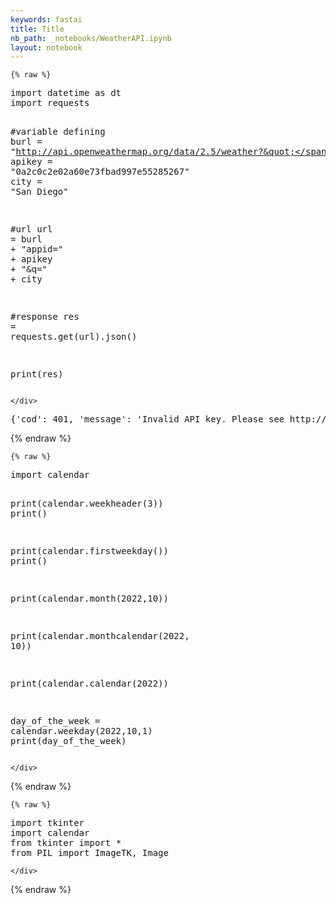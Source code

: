 ```yaml
---
keywords: fastai
title: Title
nb_path: _notebooks/WeatherAPI.ipynb
layout: notebook
---
```


<!--
#################################################
### THIS FILE WAS AUTOGENERATED! DO NOT EDIT! ###
#################################################
# file to edit: _notebooks/WeatherAPI.ipynb
-->

<div class="container" id="notebook-container">
        
    {% raw %}
    
<div class="cell border-box-sizing code_cell rendered">
<div class="input">

<div class="inner_cell">
    <div class="input_area">
<div class=" highlight hl-ipython3"><pre><span></span><span class="kn">import</span> <span class="nn">datetime</span> <span class="k">as</span> <span class="nn">dt</span>
<span class="kn">import</span> <span class="nn">requests</span>

<span class="c1">#variable defining</span>
<span class="n">burl</span> <span class="o">=</span> <span class="s2">&quot;http://api.openweathermap.org/data/2.5/weather?&quot;</span>
<span class="n">apikey</span> <span class="o">=</span> <span class="s2">&quot;0a2c0c2e02a60e73fbad997e55285267&quot;</span>
<span class="n">city</span> <span class="o">=</span> <span class="s2">&quot;San Diego&quot;</span>

<span class="c1">#url</span>
<span class="n">url</span> <span class="o">=</span> <span class="n">burl</span> <span class="o">+</span> <span class="s2">&quot;appid=&quot;</span> <span class="o">+</span> <span class="n">apikey</span> <span class="o">+</span> <span class="s2">&quot;&amp;q=&quot;</span> <span class="o">+</span> <span class="n">city</span>

<span class="c1">#response</span>
<span class="n">res</span> <span class="o">=</span> <span class="n">requests</span><span class="o">.</span><span class="n">get</span><span class="p">(</span><span class="n">url</span><span class="p">)</span><span class="o">.</span><span class="n">json</span><span class="p">()</span>

<span class="nb">print</span><span class="p">(</span><span class="n">res</span><span class="p">)</span>
</pre></div>

    </div>
</div>
</div>

<div class="output_wrapper">
<div class="output">

<div class="output_area">

<div class="output_subarea output_stream output_stdout output_text">
<pre>{&#39;cod&#39;: 401, &#39;message&#39;: &#39;Invalid API key. Please see http://openweathermap.org/faq#error401 for more info.&#39;}
</pre>
</div>
</div>

</div>
</div>

</div>
    {% endraw %}

    {% raw %}
    
<div class="cell border-box-sizing code_cell rendered">
<div class="input">

<div class="inner_cell">
    <div class="input_area">
<div class=" highlight hl-ipython3"><pre><span></span><span class="kn">import</span> <span class="nn">calendar</span>

<span class="nb">print</span><span class="p">(</span><span class="n">calendar</span><span class="o">.</span><span class="n">weekheader</span><span class="p">(</span><span class="mi">3</span><span class="p">))</span>
<span class="nb">print</span><span class="p">()</span>

<span class="nb">print</span><span class="p">(</span><span class="n">calendar</span><span class="o">.</span><span class="n">firstweekday</span><span class="p">())</span>
<span class="nb">print</span><span class="p">()</span>

<span class="nb">print</span><span class="p">(</span><span class="n">calendar</span><span class="o">.</span><span class="n">month</span><span class="p">(</span><span class="mi">2022</span><span class="p">,</span><span class="mi">10</span><span class="p">))</span>

<span class="nb">print</span><span class="p">(</span><span class="n">calendar</span><span class="o">.</span><span class="n">monthcalendar</span><span class="p">(</span><span class="mi">2022</span><span class="p">,</span> <span class="mi">10</span><span class="p">))</span>

<span class="nb">print</span><span class="p">(</span><span class="n">calendar</span><span class="o">.</span><span class="n">calendar</span><span class="p">(</span><span class="mi">2022</span><span class="p">))</span>

<span class="n">day_of_the_week</span> <span class="o">=</span> <span class="n">calendar</span><span class="o">.</span><span class="n">weekday</span><span class="p">(</span><span class="mi">2022</span><span class="p">,</span><span class="mi">10</span><span class="p">,</span><span class="mi">1</span><span class="p">)</span>
<span class="nb">print</span><span class="p">(</span><span class="n">day_of_the_week</span><span class="p">)</span>
</pre></div>

    </div>
</div>
</div>

</div>
    {% endraw %}

    {% raw %}
    
<div class="cell border-box-sizing code_cell rendered">
<div class="input">

<div class="inner_cell">
    <div class="input_area">
<div class=" highlight hl-ipython3"><pre><span></span><span class="kn">import</span> <span class="nn">tkinter</span>
<span class="kn">import</span> <span class="nn">calendar</span>
<span class="kn">from</span> <span class="nn">tkinter</span> <span class="kn">import</span> <span class="o">*</span> 
<span class="kn">from</span> <span class="nn">PIL</span> <span class="kn">import</span> <span class="n">ImageTK</span><span class="p">,</span> <span class="n">Image</span>
</pre></div>

    </div>
</div>
</div>

</div>
    {% endraw %}

</div>
 

